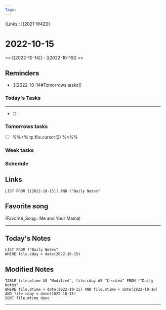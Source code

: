 ```yaml
---
Tags:
---
```

(Links:: [[2021-W42]])

# 2022-10-15
<< [[2022-10-14]] - [[2022-10-16]] >>
## Reminders
- ![[2022-10-14#Tomorrows tasks]]
### Today's Tasks
---
- [ ] 


### Tomorrows tasks
- [ ] %%<% tp.file.cursor(2) %>%%
### Week tasks
### Schedule

## Links
```dataview
LIST FROM [[2022-10-15]] AND !"Daily Notes"
```
## Favorite song
(Favorite_Song:: Me and Your Mama)
___
## Today's Notes
```dataview
LIST FROM !"Daily Notes"
WHERE file.cday = date(2022-10-15)
```
## Modified Notes
```dataview
TABLE file.mtime AS "Modified", file.cday AS "Created" FROM !"Daily Notes" 
WHERE file.mtime > date(2022-10-15) AND file.mtime < date(2022-10-16) AND file.cday < date(2022-10-15)
SORT file.mtime desc
```
___
